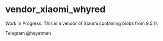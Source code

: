 # vendor_xiaomi_whyred
Work In Progress. This is a vendor of Xiaomi containing blobs from 9.5.11.

Telegram @heyatman
